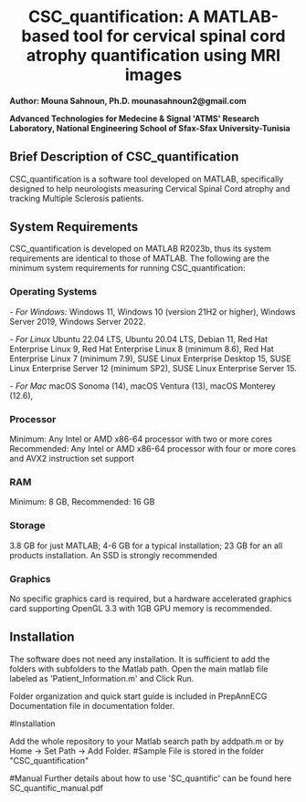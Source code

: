 <div align="center">  <h1> CSC_quantification: A MATLAB-based tool for cervical spinal cord atrophy quantification using MRI images </h1></div>

<h4> Author: Mouna Sahnoun, Ph.D. mounasahnoun2@gmail.com

Advanced Technologies for Medecine & Signal 'ATMS' Research Laboratory, National Engineering School of Sfax-Sfax University-Tunisia
 </h4>


<h2> Brief Description of CSC_quantification </h2>
CSC_quantification is a software tool developed on MATLAB, specifically designed to help neurologists measuring Cervical Spinal Cord atrophy and tracking Multiple Sclerosis  patients. 

<h2> System Requirements</h2>
CSC_quantification is developed on MATLAB R2023b, thus its system requirements are identical to those of MATLAB. The following are the minimum system requirements for running CSC_quantification:

<h3> Operating Systems </h3>
<i> - For Windows:  </i>
Windows 11, Windows 10 (version 21H2 or higher), Windows Server 2019, Windows Server 2022.


<i> - For Linux </i>
Ubuntu 22.04 LTS, Ubuntu 20.04 LTS, Debian 11, Red Hat Enterprise Linux 9, Red Hat Enterprise Linux 8 (minimum 8.6), Red Hat Enterprise Linux 7 (minimum 7.9), SUSE Linux Enterprise Desktop 15, SUSE Linux Enterprise Server 12 (minimum SP2), SUSE Linux Enterprise Server 15.

<i> - For Mac </i>
macOS Sonoma (14), macOS Ventura (13), macOS Monterey (12.6),

<h3> Processor </h3>
Minimum: Any Intel or AMD x86-64 processor with two or more cores
Recommended: Any Intel or AMD x86-64 processor with four or more cores and AVX2 instruction set support 

<h3> RAM </h3>
Minimum: 8 GB, Recommended: 16 GB

<h3> Storage </h3>
3.8 GB for just MATLAB; 4-6 GB for a typical installation; 23 GB for an all products installation. An SSD is strongly recommended

<h3> Graphics </h3>
No specific graphics card is required, but a hardware accelerated graphics card supporting OpenGL 3.3 with 1GB GPU memory is recommended.

<h2> Installation </h2>

The software does not need any installation. It is sufficient to add the folders with subfolders to the Matlab path. 
Open the main matlab file labeled as 'Patient_Information.m' and Click Run.

Folder organization and quick start guide is included in PrepAnnECG Documentation file in documentation folder.





#Installation

Add the whole repository to your Matlab search path by addpath.m or by Home -> Set Path -> Add Folder.
#Sample File is stored in the folder "CSC_quantification"

#Manual Further details about how to use 'SC_quantific' can be found here SC_quantific_manual.pdf

